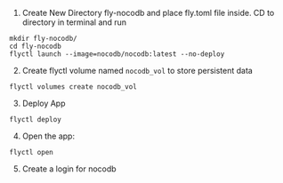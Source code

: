 
1. Create New Directory fly-nocodb and place fly.toml file inside. 
CD to directory in terminal and run

```
mkdir fly-nocodb/
cd fly-nocodb
flyctl launch --image=nocodb/nocodb:latest --no-deploy
```

2. Create flyctl volume named `nocodb_vol` to store persistent data
```
flyctl volumes create nocodb_vol
```

3. Deploy App
```
flyctl deploy
```

4. Open the app:
```
flyctl open
```

5. Create a login for nocodb

    
